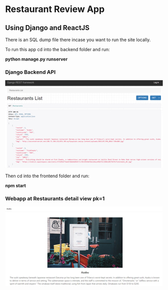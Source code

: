 # Restaurant Review App
## Using Django and ReactJS

There is an SQL dump file there incase you want to run the site locally.

To run this app cd into the backend folder and run:

**python manage.py runserver**

### Django Backend API

![backend](images/djangoRest.PNG)


Then cd into the frontend folder and run:

**npm start**

### Webapp at Restaurants detail view pk=1

![frontend](images/restaurant1.PNG)
